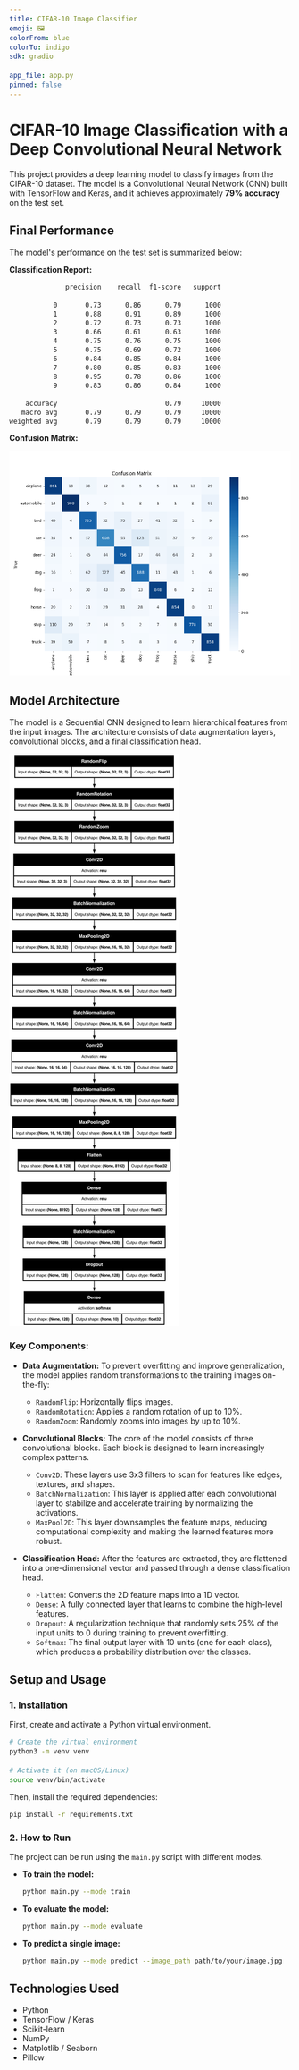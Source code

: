 ```yaml
---
title: CIFAR-10 Image Classifier
emoji: 🖼️
colorFrom: blue
colorTo: indigo
sdk: gradio

app_file: app.py
pinned: false
---
```


# CIFAR-10 Image Classification with a Deep Convolutional Neural Network

This project provides a deep learning model to classify images from the CIFAR-10 dataset. The model is a Convolutional Neural Network (CNN) built with TensorFlow and Keras, and it achieves approximately **79% accuracy** on the test set.

## Final Performance

The model's performance on the test set is summarized below:

**Classification Report:**
```
              precision    recall  f1-score   support

           0       0.73      0.86      0.79      1000
           1       0.88      0.91      0.89      1000
           2       0.72      0.73      0.73      1000
           3       0.66      0.61      0.63      1000
           4       0.75      0.76      0.75      1000
           5       0.75      0.69      0.72      1000
           6       0.84      0.85      0.84      1000
           7       0.80      0.85      0.83      1000
           8       0.95      0.78      0.86      1000
           9       0.83      0.86      0.84      1000

    accuracy                           0.79     10000
   macro avg       0.79      0.79      0.79     10000
weighted avg       0.79      0.79      0.79     10000
```

**Confusion Matrix:**

![Confusion Matrix](confusion_matrix.png)

## Model Architecture

The model is a Sequential CNN designed to learn hierarchical features from the input images. The architecture consists of data augmentation layers, convolutional blocks, and a final classification head.

![Model Architecture](model_architecture.png)

### Key Components:

*   **Data Augmentation:** To prevent overfitting and improve generalization, the model applies random transformations to the training images on-the-fly:
    *   `RandomFlip`: Horizontally flips images.
    *   `RandomRotation`: Applies a random rotation of up to 10%.
    *   `RandomZoom`: Randomly zooms into images by up to 10%.

*   **Convolutional Blocks:** The core of the model consists of three convolutional blocks. Each block is designed to learn increasingly complex patterns.
    *   `Conv2D`: These layers use 3x3 filters to scan for features like edges, textures, and shapes.
    *   `BatchNormalization`: This layer is applied after each convolutional layer to stabilize and accelerate training by normalizing the activations.
    *   `MaxPool2D`: This layer downsamples the feature maps, reducing computational complexity and making the learned features more robust.

*   **Classification Head:** After the features are extracted, they are flattened into a one-dimensional vector and passed through a dense classification head.
    *   `Flatten`: Converts the 2D feature maps into a 1D vector.
    *   `Dense`: A fully connected layer that learns to combine the high-level features.
    *   `Dropout`: A regularization technique that randomly sets 25% of the input units to 0 during training to prevent overfitting.
    *   `Softmax`: The final output layer with 10 units (one for each class), which produces a probability distribution over the classes.

## Setup and Usage

### 1. Installation

First, create and activate a Python virtual environment.

```bash
# Create the virtual environment
python3 -m venv venv

# Activate it (on macOS/Linux)
source venv/bin/activate
```

Then, install the required dependencies:

```bash
pip install -r requirements.txt
```

### 2. How to Run

The project can be run using the `main.py` script with different modes.

*   **To train the model:**
    ```bash
    python main.py --mode train
    ```

*   **To evaluate the model:**
    ```bash
    python main.py --mode evaluate
    ```

*   **To predict a single image:**
    ```bash
    python main.py --mode predict --image_path path/to/your/image.jpg
    ```

## Technologies Used

*   Python
*   TensorFlow / Keras
*   Scikit-learn
*   NumPy
*   Matplotlib / Seaborn
*   Pillow
